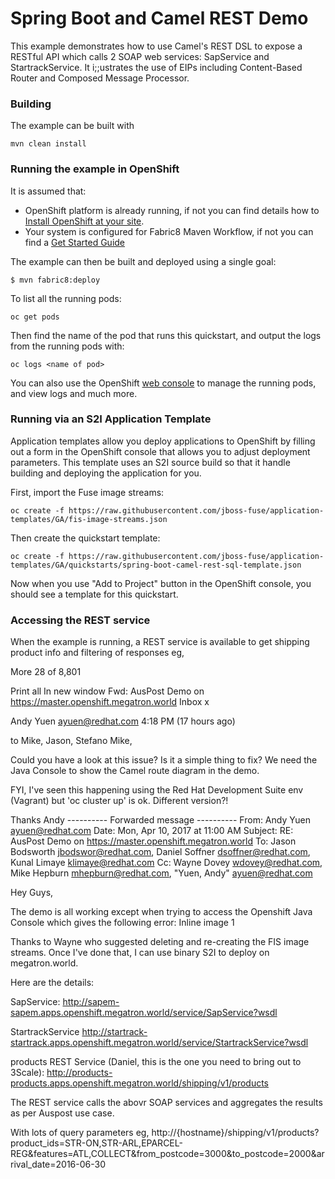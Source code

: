 # Spring Boot and Camel REST Demo

This example demonstrates how to use Camel's REST DSL to expose a RESTful API which calls 2 SOAP web services: SapService and StartrackService. It i;;ustrates the use of EIPs including Content-Based Router and Composed Message Processor.

### Building

The example can be built with

    mvn clean install

### Running the example in OpenShift

It is assumed that:
- OpenShift platform is already running, if not you can find details how to [Install OpenShift at your site](https://docs.openshift.com/container-platform/3.3/install_config/index.html).
- Your system is configured for Fabric8 Maven Workflow, if not you can find a [Get Started Guide](https://access.redhat.com/documentation/en/red-hat-jboss-middleware-for-openshift/3/single/red-hat-jboss-fuse-integration-services-20-for-openshift/)

The example can then be built and deployed using a single goal:

    $ mvn fabric8:deploy


To list all the running pods:

    oc get pods

Then find the name of the pod that runs this quickstart, and output the logs from the running pods with:

    oc logs <name of pod>

You can also use the OpenShift [web console](https://docs.openshift.com/container-platform/3.3/getting_started/developers_console.html#developers-console-video) to manage the
running pods, and view logs and much more.

### Running via an S2I Application Template

Application templates allow you deploy applications to OpenShift by filling out a form in the OpenShift console that allows you to adjust deployment parameters.  This template uses an S2I source build so that it handle building and deploying the application for you.

First, import the Fuse image streams:

    oc create -f https://raw.githubusercontent.com/jboss-fuse/application-templates/GA/fis-image-streams.json

Then create the quickstart template:

    oc create -f https://raw.githubusercontent.com/jboss-fuse/application-templates/GA/quickstarts/spring-boot-camel-rest-sql-template.json

Now when you use "Add to Project" button in the OpenShift console, you should see a template for this quickstart. 


### Accessing the REST service

When the example is running, a REST service is available to get shipping product info and filtering of responses eg,

  More 
28 of 8,801  
 
Print all In new window
Fwd: AusPost Demo on https://master.openshift.megatron.world 
Inbox
x 

Andy Yuen <ayuen@redhat.com>
4:18 PM (17 hours ago)

to Mike, Jason, Stefano 
Mike,

Could you have a look at this issue? Is it a simple thing to fix? We need the Java Console to show the Camel route diagram in the demo.

FYI, I've seen this happening using the Red Hat Development Suite env (Vagrant) but 'oc cluster up' is ok. Different version?!

Thanks
Andy
---------- Forwarded message ----------
From: Andy Yuen <ayuen@redhat.com>
Date: Mon, Apr 10, 2017 at 11:00 AM
Subject: RE: AusPost Demo on https://master.openshift.megatron.world
To: Jason Bodsworth <jbodswor@redhat.com>, Daniel Soffner <dsoffner@redhat.com>, Kunal Limaye <klimaye@redhat.com>
Cc: Wayne Dovey <wdovey@redhat.com>, Mike Hepburn <mhepburn@redhat.com>, "Yuen, Andy" <ayuen@redhat.com>


Hey Guys,

The demo is all working except when trying to access the Openshift Java Console which gives the following error:
Inline image 1

Thanks to Wayne who suggested deleting and re-creating the FIS image streams. Once I've done that, I can use binary S2I to deploy on megatron.world.

Here are the details:

SapService:
http://sapem-sapem.apps.openshift.megatron.world/service/SapService?wsdl

StartrackService
http://startrack-startrack.apps.openshift.megatron.world/service/StartrackService?wsdl

products REST Service (Daniel, this is the one you need to bring out to 3Scale):
http://products-products.apps.openshift.megatron.world/shipping/v1/products

The REST service calls the abovr SOAP services and aggregates the results as per Auspost use case.

With lots of query parameters eg,
http://{hostname}/shipping/v1/products?product_ids=STR-ON,STR-ARL,EPARCEL-REG&features=ATL,COLLECT&from_postcode=3000&to_postcode=2000&arrival_date=2016-06-30




